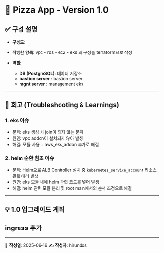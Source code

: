 # 🍕 Pizza App - Version 1.0

## ✅ 구성 설명

- **구성도**: 
- **작성한 항목**:
  vpc - rds - ec2 - eks 의 구성을 terraform으로 작성

- **역할**:
  - **DB (PostgreSQL)**: 데이터 저장소
  - **bastion server** : bastion server
  - **mgnt server** : management eks
---

## 🔁 회고 (Troubleshooting & Learnings)

### 1. eks 이슈

- 문제: eks 생성 시 join이 되지 않는 문제
- 원인: vpc addon이 설치되지 않아 발생
- 해결: 모듈 사용 + aws_eks_addon 추가로 해결

### 2. helm 순환 참조 이슈

- 문제: Helm으로 ALB Controller 설치 중 `kubernetes_service_account` 리소스 관련 에러 발생
- 원인: eks 모듈 내에 helm 관련 코드를 넣어 발생
- 해결: helm 관련 모듈 분리 및 root main에서의 순서 조정으로 해결

---
## 💡 1.0 업그레이드 계획
  ingress 추가
---

---

📅 **작성일**: 2025-06-16
✍️ **작성자**: hirundos